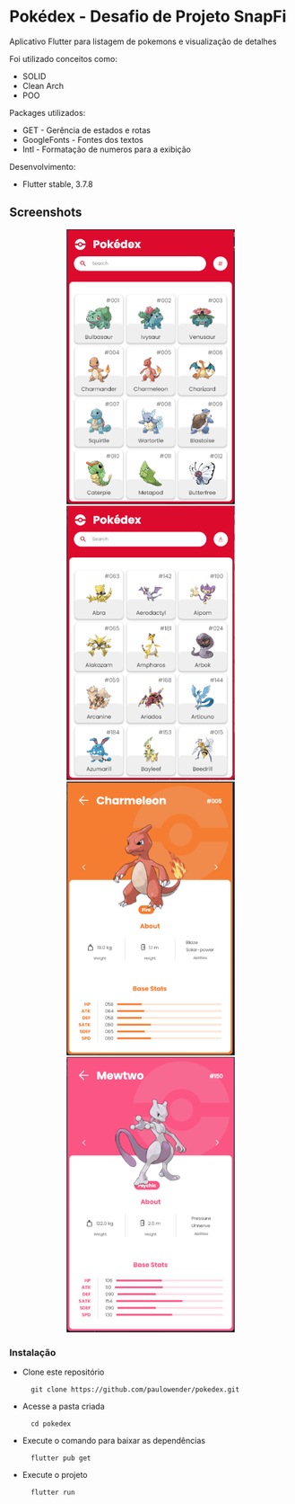 # Pokédex - Desafio de Projeto SnapFi

Aplicativo Flutter para listagem de pokemons e visualização de detalhes

Foi utilizado conceitos como:
* SOLID
* Clean Arch
* POO

Packages utilizados:
* GET - Gerência de estados e rotas
* GoogleFonts - Fontes dos textos
* Intl - Formatação de numeros para a exibição

Desenvolvimento:
 * Flutter stable, 3.7.8

## Screenshots
<p align="center">
  <img src="screenshots\home-number.png" width="300" title="home">
  <img src="screenshots\home-name.png" width="300" title="home">
  <img src="screenshots\details-charmeleon.png" width="300" alt="details">
  <img src="screenshots\details-mewtwo.png" width="300" alt="details">
</p>

### Instalação
* Clone este repositório

        git clone https://github.com/paulowender/pokedex.git

* Acesse a pasta criada

        cd pokedex

* Execute o comando para baixar as dependências

        flutter pub get

* Execute o projeto

        flutter run
